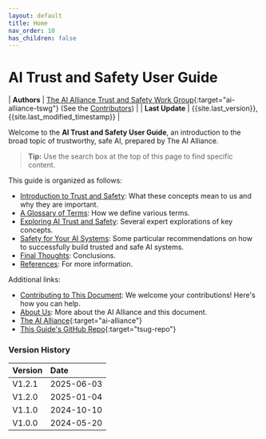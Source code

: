 ```yaml
---
layout: default
title: Home
nav_order: 10
has_children: false
---
```


# AI Trust and Safety User Guide

| **Authors**      | [The AI Alliance Trust and Safety Work Group](https://thealliance.ai/focus-areas/trust-and-safety){:target="ai-alliance-tswg"} (See the [Contributors]({{site.baseurl}}/contributing/#contributors)) |
| **Last Update** | {{site.last_version}}, {{site.last_modified_timestamp}} |

Welcome to the **AI Trust and Safety User Guide**, an introduction to the broad topic of trustworthy, safe AI, prepared by The AI Alliance.

> **Tip:** Use the search box at the top of this page to find specific content.

This guide is organized as follows:

* [Introduction to Trust and Safety]({{site.baseurl}}/introduction): What these concepts mean to us and why they are important.
* [A Glossary of Terms]({{site.baseurl}}/glossary): How we define various terms.
* [Exploring AI Trust and Safety]({{site.baseurl}}/exploring/exploring): Several expert explorations of key concepts.
* [Safety for Your AI Systems]({{site.baseurl}}/safety-recommendations/safety-recommendations): Some particular recommendations on how to successfully build trusted and safe AI systems.
* [Final Thoughts]({{site.baseurl}}/final-thoughts): Conclusions.
* [References]({{site.baseurl}}/references): For more information.

Additional links:

* [Contributing to This Document]({{site.baseurl}}/contributing): We welcome your contributions! Here's how you can help.
* [About Us]({{site.baseurl}}/about): More about the AI Alliance and this document.
* [The AI Alliance](https://thealliance.ai){:target="ai-alliance"}
* [This Guide's GitHub Repo](https://github.com/The-AI-Alliance/trust-safety-user-guide){:target="tsug-repo"}

### Version History

| Version  | Date       |
| :------- | :--------- |
| V1.2.1   | 2025-06-03 |
| V1.2.0   | 2025-01-04 |
| V1.1.0   | 2024-10-10 |
| V1.0.0   | 2024-05-20 |
